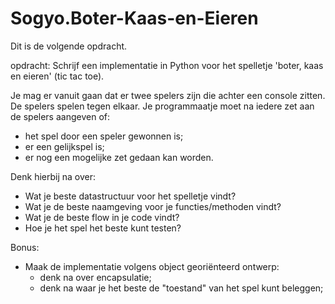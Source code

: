 # Sogyo.Boter-Kaas-en-Eieren

Dit is de volgende opdracht.

opdracht:
Schrijf een implementatie in Python voor het spelletje 'boter, kaas en eieren' (tic tac toe).

Je mag er vanuit gaan dat er twee spelers zijn die achter een console zitten.
De spelers spelen tegen elkaar.
Je programmaatje moet na iedere zet aan de spelers aangeven of:
* het spel door een speler gewonnen is;
* er een gelijkspel is;
* er nog een mogelijke zet gedaan kan worden.

Denk hierbij na over:
* Wat je beste datastructuur voor het spelletje vindt?
* Wat je de beste naamgeving voor je functies/methoden vindt?
* Wat je de beste flow in je code vindt?
* Hoe je het spel het beste kunt testen?  

Bonus:
* Maak de implementatie volgens object georiënteerd ontwerp:
  * denk na over encapsulatie;
  * denk na waar je het beste de "toestand" van het spel kunt beleggen;
